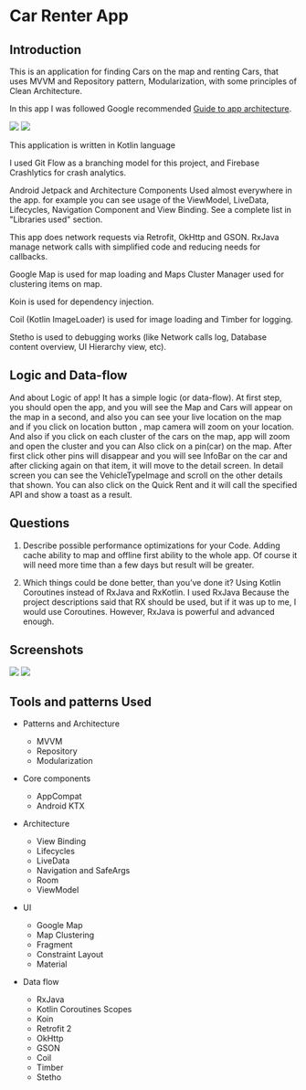 # Car Renter App

Introduction
------------

This is an application for finding Cars on the map and renting Cars, that uses MVVM and Repository pattern, Modularization, with some principles of Clean Architecture.

In this app I was followed Google recommended [Guide to app architecture](https://developer.android.com/jetpack/docs/guide).

![](/screenshot/mvvm-arch.png)
![](/screenshot/mvvm-arch.png)


This application is written in Kotlin language

I used Git Flow as a branching model for this project, and Firebase Crashlytics for crash analytics.

Android Jetpack and Architecture Components Used almost everywhere in the app. for example you can see usage of the ViewModel, LiveData,
Lifecycles, Navigation Component and View Binding. See a complete list in "Libraries used" section.

This app does network requests via Retrofit, OkHttp and GSON.
RxJava manage network calls with simplified code and reducing needs for callbacks.

Google Map is used for map loading and Maps Cluster Manager used for clustering items on map.

Koin is used for dependency injection.

Coil (Kotlin ImageLoader) is used for image loading and Timber for logging.

Stetho is used to debugging works (like Network calls log, Database content overview,
UI Hierarchy view, etc).

Logic and Data-flow
-----------

And about Logic of app! It has a simple logic (or data-flow). At first step, you should open the app, and you will see the Map 
and Cars will appear on the map in a second, and also you can see your live location on the map and if you click on location button ,
map camera will zoom on your location. And also if you click on each cluster of the cars on the map, app will zoom and open the cluster
and you can Also click on a pin(car) on the map. After first click other pins will disappear and you will see InfoBar on the car and after clicking again
on that item, it will move to the detail screen. In detail screen you can see the VehicleTypeImage and scroll on the other details that shown.
You can also click on the Quick Rent and it will call the specified API and show a toast as a result.


Questions
-----------
1. Describe possible performance optimizations for your Code. 
Adding cache ability to map and offline first ability to the whole app. Of course it will need more time than a few days but result will be greater.
   
2. Which things could be done better, than you’ve done it?
Using Kotlin Coroutines instead of RxJava and RxKotlin. I used RxJava Because the project descriptions said that RX should be used, but if it was up to me, I would use Coroutines. However, RxJava is powerful and advanced enough.


Screenshots
-----------
![](/screenshot/screen1.png)
![](/screenshot/screen2.png)

Tools and patterns Used
--------------


* Patterns and Architecture
  * MVVM
  * Repository
  * Modularization

* Core components
  * AppCompat
  * Android KTX
  
* Architecture
  * View Binding
  * Lifecycles
  * LiveData
  * Navigation and SafeArgs
  * Room
  * ViewModel
  
* UI
  * Google Map
  * Map Clustering
  * Fragment
  * Constraint Layout
  * Material
  
* Data flow
  * RxJava
  * Kotlin Coroutines Scopes
  * Koin
  * Retrofit 2
  * OkHttp
  * GSON
  * Coil
  * Timber
  * Stetho
